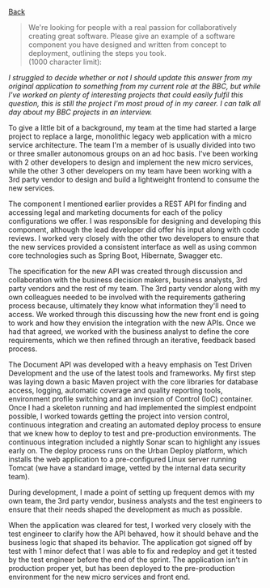 [Back](../README.md)

> We're looking for people with a real passion for collaboratively creating great software.
> Please give an example of a software component you have designed and written from concept
> to deployment, outlining the steps you took.  
> (1000 character limit):

*I struggled to decide whether or not I should update this answer from my original application to something from my current role at the BBC, but while I've worked on plenty of interesting projects that could easily fulfil this question, this is still the project I'm most proud of in my career. I can talk all day about my BBC projects in an interview.*

To give a little bit of a background, my team at the time had started a large project to replace a large, monolithic legacy web application with a micro service architecture. The team I'm a member of is usually divided into two or three smaller autonomous groups on an ad hoc basis. I've been working with 2 other developers to design and implement the new micro services, while the other 3 other developers on my team have been working with a 3rd party vendor to design and build a lightweight frontend to consume the new services.  
  
The component I mentioned earlier provides a REST API for finding and accessing legal and marketing documents for each of the policy configurations we offer. I was responsible for designing and developing this component, although the lead developer did offer his input along with code reviews. I worked very closely with the other two developers to ensure that the new services provided a consistent interface as well as using common core technologies such as Spring Boot, Hibernate, Swagger etc.  
  
The specification for the new API was created through discussion and collaboration with the business decision makers, business analysts, 3rd party vendors and the rest of my team. The 3rd party vendor along with my own colleagues needed to be involved with the requirements gathering process because, ultimately they know what information they'll need to access. We worked through this discussing how the new front end is going to work and how they envision the integration with the new APIs. Once we had that agreed, we worked with the business analyst to define the core requirements, which we then refined through an iterative, feedback based process.  
  
The Document API was developed with a heavy emphasis on Test Driven Development and the use of the latest tools and frameworks. My first step was laying down a basic Maven project with the core libraries for database access, logging, automatic coverage and quality reporting tools, environment profile switching and an inversion of Control (IoC) container. Once I had a skeleton running and had implemented the simplest endpoint possible, I worked towards getting the project into version control, continuous integration and creating an automated deploy process to ensure that we knew how to deploy to test and pre-production environments. The continuous integration included a nightly Sonar scan to highlight any issues early on. The deploy process runs on the Urban Deploy platform, which installs the web application to a pre-configured Linux server running Tomcat (we have a standard image, vetted by the internal data security team).  
  
During development, I made a point of setting up frequent demos with my own team, the 3rd party vendor, business analysts and the test engineers to ensure that their needs shaped the development as much as possible.  
  
When the application was cleared for test, I worked very closely with the test engineer to clarify how the API behaved, how it should behave and the business logic that shaped its behavior. The application got signed off by test with 1 minor defect that I was able to fix and redeploy and get it tested by the test engineer before the end of the sprint. The application isn't in production proper yet, but has been deployed to the pre-production environment for the new micro services and front end.
  
  
